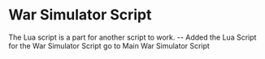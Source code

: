 # War Simulator Script
The Lua script is a part for another script to work.
-- Added the Lua Script for the War Simulator Script go to Main War Simulator Script
